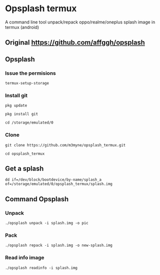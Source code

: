 # Opsplash termux
A command line tool unpack/repack oppo/realme/oneplus splash image in termux (android)
## Original https://github.com/affggh/opsplash
## Opsplash
### Issue the permisions
```
termux-setup-storage
``` 
### Install git 
```
pkg update
```
```
pkg install git
```
```
cd /storage/emulated/0
```
### Clone
```
git clone https://github.com/m3myne/opsplash_termux.git
```
```./opsplash unpack -i splash.img -o pic
cd opsplash_termux
```
## Get a splash
```
dd if=/dev/block/bootdevice/by-name/splash_a of=/storage/emulated/0/opsplash_termux/splash.img
```
## Command Opsplash
### Unpack
```
./opsplash unpack -i splash.img -o pic
```
### Pack
```
./opsplash repack -i splash.img -o new-splash.img
```
### Read info image
```
./opsplash readinfo -i splash.img
```
